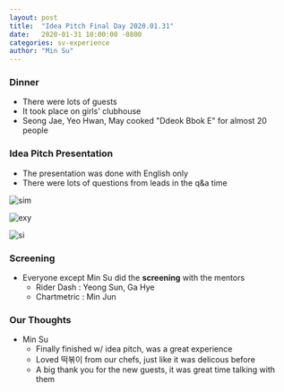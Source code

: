 ```yaml
---
layout: post
title:  "Idea Pitch Final Day 2020.01.31"
date:   2020-01-31 10:00:00 -0800
categories: sv-experience
author: "Min Su"
---
```


### Dinner

- There were lots of guests
- It took place on girls' clubhouse
- Seong Jae, Yeo Hwan, May cooked "Ddeok Bbok E" for almost 20 people

### Idea Pitch Presentation

- The presentation was done with English only
- There were lots of questions from leads in the q&a time

![sim](https://tinystudent.github.io/images/200131/simpsen.jpg)

![exy](https://tinystudent.github.io/images/200131/exy.jpg)

![si](https://tinystudent.github.io/images/200131/sihyun.jpg)

### Screening

- Everyone except Min Su did the **screening** with the mentors
  - Rider Dash : Yeong Sun, Ga Hye
  - Chartmetric : Min Jun

### Our Thoughts

- Min Su
  - Finally finished w/ idea pitch, was a great experience
  - Loved 떡볶이 from our chefs, just like it was delicous before
  - A big thank you for the new guests, it was great time talking with them